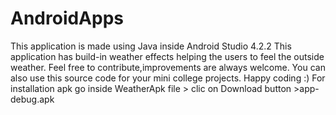 # AndroidApps
This application is made using Java inside Android Studio 4.2.2
This application has build-in weather effects helping the users to feel the outside weather.
Feel free to contribute,improvements are always welcome.
You can also use this source code for your mini college projects.
Happy coding :)
For installation apk go inside WeatherApk file > clic on Download button >app-debug.apk 
